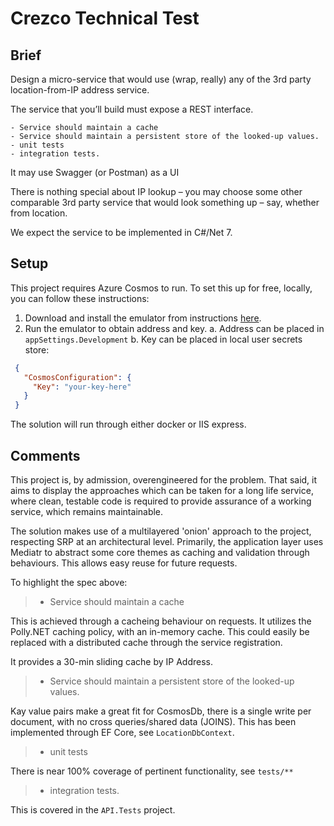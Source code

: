 
# Crezco Technical Test

## Brief

Design a micro-service that would use (wrap, really) any of the 3rd party location-from-IP address service.

 The service that you’ll build must expose a REST interface.

    - Service should maintain a cache
    - Service should maintain a persistent store of the looked-up values.
    - unit tests
    - integration tests.

It may use Swagger (or Postman) as a UI

There is nothing special about IP lookup – you may choose some other comparable 3rd party service that would look something up – say, whether from location.

We expect the service to be implemented in C#/Net 7.

 ## Setup

 This project requires Azure Cosmos to run. To set this up for free, locally, you can follow these instructions:

 1. Download and install the emulator from instructions [here](https://learn.microsoft.com/en-us/azure/cosmos-db/local-emulator?tabs=ssl-netstd21).
 2. Run the emulator to obtain address and key.
    a. Address can be placed in `appSettings.Development`
    b. Key can be placed in local user secrets store:
```` json
 {
   "CosmosConfiguration": {
     "Key": "your-key-here"
   }
 }
````
The solution will run through either docker or IIS express.

## Comments

This project is, by admission, overengineered for the problem. That said, it aims to display the approaches which can be taken for a long life service, where clean, testable code is required to provide assurance of a working service, which remains maintainable.

The solution makes use of a multilayered 'onion' approach to the project, respecting SRP at an architectural level. Primarily, the application layer uses Mediatr to abstract some core themes as caching and validation through
 behaviours. This allows easy reuse for future requests.

To highlight the spec above:

>  - Service should maintain a cache

This is achieved through a cacheing behaviour on requests. It utilizes the Polly.NET caching policy, with an in-memory cache. This could easily be replaced with a distributed cache through the service registration.

It provides a 30-min sliding cache by IP Address.

> - Service should maintain a persistent store of the looked-up values.

Kay value pairs make a great fit for CosmosDb, there is a single write per document, with no cross queries/shared data (JOINS). This has been implemented through EF Core, see `LocationDbContext`.

> - unit tests

There is near 100% coverage of pertinent functionality, see `tests/**`

> - integration tests.

This is covered in the `API.Tests` project.
